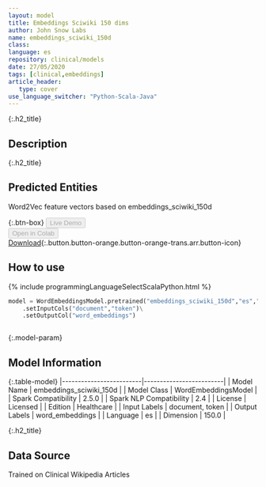 ```yaml
---
layout: model
title: Embeddings Sciwiki 150 dims
author: John Snow Labs
name: embeddings_sciwiki_150d
class: 
language: es
repository: clinical/models
date: 27/05/2020
tags: [clinical,embeddings]
article_header:
   type: cover
use_language_switcher: "Python-Scala-Java"
---
```


{:.h2_title}
## Description 


 {:.h2_title}
## Predicted Entities
Word2Vec feature vectors based on embeddings_sciwiki_150d 

{:.btn-box}
<button class="button button-orange" disabled>Live Demo</button><br/><button class="button button-orange" disabled>Open in Colab</button><br/>[Download](https://s3.amazonaws.com/auxdata.johnsnowlabs.com/clinical/models/embeddings_sciwiki_150d_es_2.5.0_2.4_1590609340084.zip){:.button.button-orange.button-orange-trans.arr.button-icon}<br/>

## How to use 
<div class="tabs-box" markdown="1">

{% include programmingLanguageSelectScalaPython.html %}

```python
model = WordEmbeddingsModel.pretrained("embeddings_sciwiki_150d","es","clinical/models")\
	.setInputCols("document","token")\
	.setOutputCol("word_embeddings")
```

```scala

```
</div>



{:.model-param}
## Model Information

{:.table-model}
|-------------------------|-------------------------|
| Model Name              | embeddings_sciwiki_150d |
| Model Class             | WordEmbeddingsModel     |
| Spark Compatibility     | 2.5.0                   |
| Spark NLP Compatibility | 2.4                     |
| License                 | Licensed                |
| Edition                 | Healthcare              |
| Input Labels            | document, token         |
| Output Labels           | word_embeddings         |
| Language                | es                      |
| Dimension               | 150.0                   |




{:.h2_title}
## Data Source
Trained on Clinical Wikipedia Articles

